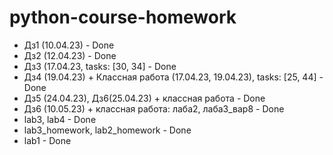 # python-course-homework

* Дз1 (10.04.23) - Done
* Дз2 (12.04.23) - Done
* Дз3 (17.04.23, tasks: [30, 34] - Done
* Дз4 (19.04.23) + Классная работа (17.04.23, 19.04.23), tasks: [25, 44] - Done
* Дз5 (24.04.23), Дз6(25.04.23) + классная работа - Done
* Дз6 (10.05.23) + классная работа: лаба2, лаба3_вар8 - Done
* lab3, lab4 - Done
* lab3_homework, lab2_homework - Done
* lab1 - Done